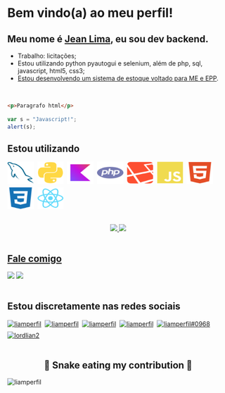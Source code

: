 # Bem vindo(a) ao meu perfil! 
## Meu nome é [Jean Lima](https://www.linkedin.com/in/liamperfil/ "Linkedin"), eu sou dev backend.

- Trabalho: licitações;
- Estou utilizando python pyautogui e selenium, além de php, sql, javascript, html5, css3;
- [Estou desenvolvendo um sistema de estoque voltado para ME e EPP](../../../icms_nfe/).
<br>

```html
<p>Paragrafo html</p>
```
```javascript
var s = "Javascript!";
alert(s);
```

## Estou utilizando
<div style="display: flex; gap: 8px; align-items: center; flex-wrap:wrap;">
  <img alt="img-mysql" height="50" width="60" src="https://raw.githubusercontent.com/devicons/devicon/master/icons/mysql/mysql-plain.svg">
  <img alt="img-python" height="50" width="60" src="https://raw.githubusercontent.com/devicons/devicon/master/icons/python/python-plain.svg">
  <img alt="img-kotlin" height="50" width="60" src="https://raw.githubusercontent.com/devicons/devicon/master/icons/kotlin/kotlin-original.svg">
  <img alt="img-php" height="50" width="60" src="https://raw.githubusercontent.com/devicons/devicon/master/icons/php/php-plain.svg">
    <img alt="img-laravel" height="50" width="60" src="https://raw.githubusercontent.com/devicons/devicon/master/icons/laravel/laravel-plain.svg">
  <img alt="img-js" height="50" width="60" src="https://raw.githubusercontent.com/devicons/devicon/master/icons/javascript/javascript-plain.svg">
  <img alt="img-html5" height="50" width="60" src="https://raw.githubusercontent.com/devicons/devicon/master/icons/html5/html5-plain.svg">
  <img alt="img-css3" height="50" width="60" src="https://raw.githubusercontent.com/devicons/devicon/master/icons/css3/css3-plain.svg">
  <img alt="img-react" height="50" width="60" src="https://raw.githubusercontent.com/devicons/devicon/master/icons/react/react-original.svg">
</div>
<br><br>

<div align="center">
  <a href="https://github.com/liamperfil">
  <img height="180em" src="https://github-readme-stats.vercel.app/api?username=liamperfil&show_icons=true&theme=tokyonight&include_all_commits=true&count_private=true"/>
  <img height="180em" src="https://github-readme-stats.vercel.app/api/top-langs/?username=liamperfil&layout=compact&langs_count=7&theme=tokyonight"/>
</div>
<br>


## Fale comigo
<div> 
 <a href = "mailto:jeancarlos.ramos@live.com">
  <img src="https://img.shields.io/badge/-Gmail-%23333?style=for-the-badge&logo=gmail&logoColor=white" target="_blank"></a>
 <a href="https://www.linkedin.com/in/liamperfil/" target="_blank">
  <img src="https://img.shields.io/badge/-LinkedIn-%230077B5?style=for-the-badge&logo=linkedin&logoColor=white" target="_blank"></a>
</div>
<br>


## Estou discretamente nas redes sociais
<div style="display: flex; gap: 8px; align-items: center; flex-wrap:wrap;">
 <a href="https://linkedin.com/in/liamperfil" target="blank">
  <img align="center" src="https://raw.githubusercontent.com/rahuldkjain/github-profile-readme-generator/master/src/images/icons/Social/linked-in-alt.svg" alt="liamperfil" height="50" width="60" /></a>
 <a href="https://twitter.com/liamperfil" target="blank">
  <img align="center" src="https://raw.githubusercontent.com/rahuldkjain/github-profile-readme-generator/master/src/images/icons/Social/twitter.svg" alt="liamperfil" height="50" width="60" /></a>
 <a href="https://instagram.com/liamperfil" target="blank">
  <img align="center" src="https://raw.githubusercontent.com/rahuldkjain/github-profile-readme-generator/master/src/images/icons/Social/instagram.svg" alt="liamperfil" height="50" width="60" /></a>
 <a href="https://fb.com/idjeanlima" target="blank">
  <img align="center" src="https://raw.githubusercontent.com/rahuldkjain/github-profile-readme-generator/master/src/images/icons/Social/facebook.svg" alt="liamperfil" height="50" width="60" /></a>
 <a href="https://discord.gg/idjeanlima#0968" target="blank">
  <img align="center" src="https://raw.githubusercontent.com/rahuldkjain/github-profile-readme-generator/master/src/images/icons/Social/discord.svg" alt="liamperfil#0968" height="50" width="60" /></a>
 <a href="https://www.youtube.com/" target="blank">
  <img align="center" src="https://raw.githubusercontent.com/rahuldkjain/github-profile-readme-generator/master/src/images/icons/Social/youtube.svg" alt="lordlian2" height="50" width="60" /></a>
</div>
<br>

<div align="center">
 <h2>🐍 Snake eating my contribution 🐍</h2>
</div>

<img src="https://komarev.com/ghpvc/?username=liamperfil&label=Profile%20views&color=0e75b6&style=flat" alt="liamperfil" />
